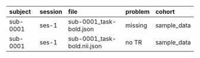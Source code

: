 | subject   | session   | file                        | problem   | cohort      |
|:----------|:----------|:----------------------------|:----------|:------------|
| sub-0001  | ses-1     | sub-0001_task-bold.json     | missing   | sample_data |
| sub-0001  | ses-1     | sub-0001_task-bold.nii.json | no TR     | sample_data |